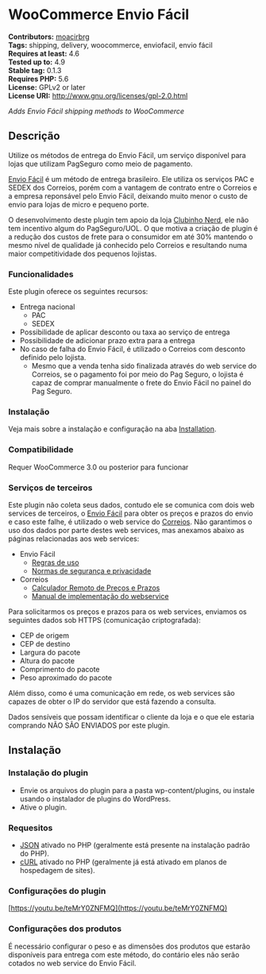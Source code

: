 # WooCommerce Envio Fácil #
**Contributors:** [moacirbrg](https://profiles.wordpress.org/moacirbrg)<br/>
**Tags:** shipping, delivery, woocommerce, enviofacil, envio fácil<br/>
**Requires at least:** 4.6<br/>
**Tested up to:** 4.9<br/>
**Stable tag:** 0.1.3<br/>
**Requires PHP:** 5.6<br/>
**License:** GPLv2 or later<br/>
**License URI:** http://www.gnu.org/licenses/gpl-2.0.html<br/>

*Adds Envio Fácil shipping methods to WooCommerce*

## Descrição ##

Utilize os métodos de entrega do Envio Fácil, um serviço disponível para lojas que utilizam PagSeguro como meio de pagamento.

[Envio Fácil](https://pagseguro.uol.com.br/para-seu-negocio/online/envio-facil) é um método de entrega brasileiro. Ele utiliza os serviços PAC e SEDEX dos Correios, porém com a vantagem de contrato entre o Correios e a empresa reponsável pelo Envio Fácil, deixando muito menor o custo de envio para lojas de micro e pequeno porte.

O desenvolvimento deste plugin tem apoio da loja [Clubinho Nerd](https://clubinhonerd.com.br/), ele não tem incentivo algum do PagSeguro/UOL. O que motiva a criação de plugin é a redução dos custos de frete para o consumidor em até 30% mantendo o mesmo nível de qualidade já conhecido pelo Correios e resultando numa maior competitividade dos pequenos lojistas.

### Funcionalidades ###

Este plugin oferece os seguintes recursos:

- Entrega nacional
  - PAC
  - SEDEX
- Possibilidade de aplicar desconto ou taxa ao serviço de entrega
- Possibilidade de adicionar prazo extra para a entrega
- No caso de falha do Envio Fácil, é utilizado o Correios com desconto definido pelo lojista.
  - Mesmo que a venda tenha sido finalizada através do web service do Correios, se o pagamento foi por meio do Pag Seguro, o lojista é capaz de comprar manualmente o frete do Envio Fácil no painel do Pag Seguro.

### Instalação ###

Veja mais sobre a instalação e configuração na aba [Installation](http://wordpress.org/plugins/woocommerce-envio-facil/installation/).

### Compatibilidade ###

Requer WooCommerce 3.0 ou posterior para funcionar

### Serviços de terceiros ###

Este plugin não coleta seus dados, contudo ele se comunica com dois web services de terceiros, o [Envio Fácil](https://pagseguro.uol.com.br/para-seu-negocio/online/envio-facil#rmcl) para obter os preços e prazos do envio e caso este falhe, é utilizado o web service do [Correios](http://www.correios.com.br/). Não garantimos o uso dos dados por parte destes web services, mas anexamos abaixo as páginas relacionadas aos web services:
- Envio Fácil
  - [Regras de uso](https://pagseguro.uol.com.br/sobre/regras-de-uso)
  - [Normas de segurança e privacidade](https://sac.uol.com.br/info/protecao_privacidade/normas_protecao_privacidade.jhtm)
- Correios
  - [Calculador Remoto de Preços e Prazos](http://www.correios.com.br/precos-e-prazos/calculador-remoto-de-precos-e-prazos)
  - [Manual de implementação do webservice](http://www.correios.com.br/a-a-z/pdf/calculador-remoto-de-precos-e-prazos/manual-de-implementacao-do-calculo-remoto-de-precos-e-prazos)

Para solicitarmos os preços e prazos para os web services, enviamos os seguintes dados sob HTTPS (comunicação criptografada):
- CEP de origem
- CEP de destino
- Largura do pacote
- Altura do pacote
- Comprimento do pacote
- Peso aproximado do pacote

Além disso, como é uma comunicação em rede, os web services são capazes de obter o IP do servidor que está fazendo a consulta.

Dados sensíveis que possam identificar o cliente da loja e o que ele estaria comprando NÃO SÃO ENVIADOS por este plugin.

## Instalação ##

### Instalação do plugin ###

- Envie os arquivos do plugin para a pasta wp-content/plugins, ou instale usando o instalador de plugins do WordPress.
- Ative o plugin.

### Requesitos ###

- [JSON](https://secure.php.net/manual/pt_BR/book.json.php) ativado no PHP (geralmente está presente na instalação padrão do PHP).
- [cURL](http://php.net/manual/pt_BR/book.curl.php) ativado no PHP (geralmente já está ativado em planos de hospedagem de sites).

### Configurações do plugin ###

[https://youtu.be/teMrY0ZNFMQ](https://youtu.be/teMrY0ZNFMQ)

### Configurações dos produtos ###

É necessário configurar o peso e as dimensões dos produtos que estarão disponíveis para entrega com este método, do contário eles não serão cotados no web service do Envio Fácil.